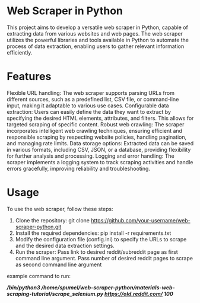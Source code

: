 # Web Scraper in Python
This project aims to develop a versatile web scraper in Python, capable of extracting data from various websites and web pages. The web scraper utilizes the powerful libraries and tools available in Python to automate the process of data extraction, enabling users to gather relevant information efficiently.
# Features
Flexible URL handling: The web scraper supports parsing URLs from different sources, such as a predefined list, CSV file, or command-line input, making it adaptable to various use cases.
Configurable data extraction: Users can easily define the data they want to extract by specifying the desired HTML elements, attributes, and filters. This allows for targeted scraping of specific content.
Robust web crawling: The scraper incorporates intelligent web crawling techniques, ensuring efficient and responsible scraping by respecting website policies, handling pagination, and managing rate limits.
Data storage options: Extracted data can be saved in various formats, including CSV, JSON, or a database, providing flexibility for further analysis and processing.
Logging and error handling: The scraper implements a logging system to track scraping activities and handle errors gracefully, improving reliability and troubleshooting.
# Usage
To use the web scraper, follow these steps:

1. Clone the repository: git clone https://github.com/your-username/web-scraper-python.git
2. Install the required dependencies: pip install -r requirements.txt
3. Modify the configuration file (config.ini) to specify the URLs to scrape and the desired data extraction settings.
4. Run the scraper: Pass link to desired reddit/subreddit page as first command line argument. Pass number of desired reddit pages to scrape as second command line argument
    
example command to run:

***/bin/python3 /home/spumel/web-scraper-python/materials-web-scraping-tutorial/scrape_selenium.py https://old.reddit.com/ 100***
